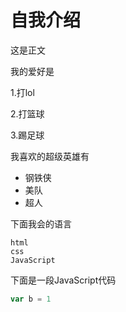 # 自我介绍

这是正文

我的爱好是

1.打lol

2.打篮球

3.踢足球

我喜欢的超级英雄有

* 钢铁侠
* 美队
* 超人

下面我会的语言

    html
    css
    JavaScript

下面是一段JavaScript代码
```javascript
var b = 1
```


